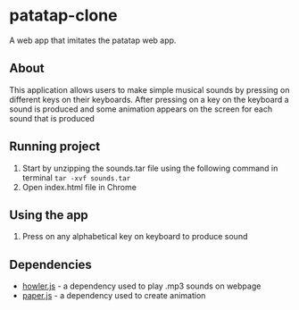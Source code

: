 # patatap-clone
A web app that imitates the patatap web app.

## About
This application allows users to make simple musical sounds by pressing on different keys on their keyboards. After pressing on a key on the keyboard a sound is produced and some animation appears on the screen for each sound that is produced

## Running project
1. Start by unzipping the sounds.tar file using the following command in terminal `tar -xvf sounds.tar`
2. Open index.html file in Chrome

## Using the app
1. Press on any alphabetical key on keyboard to produce sound 

## Dependencies 
* [howler.js](https://howlerjs.com/) - a dependency used to play .mp3 sounds on webpage
* [paper.js](http://paperjs.org/) - a dependency used to create animation 
